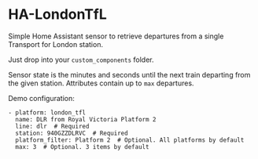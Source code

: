 # HA-LondonTfL

Simple Home Assistant sensor to retrieve departures from a single Transport for London station.

Just drop into your `custom_components` folder.

Sensor state is the minutes and seconds until the next train departing from the given station. 
Attributes contain up to `max` departures.

Demo configuration:

```
- platform: london_tfl
  name: DLR from Royal Victoria Platform 2
  line: dlr  # Required
  station: 940GZZDLRVC  # Required
  platform_filter: Platform 2  # Optional. All platforms by default
  max: 3  # Optional. 3 items by default
```
